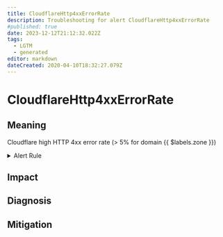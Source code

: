 ```yaml
---
title: CloudflareHttp4xxErrorRate
description: Troubleshooting for alert CloudflareHttp4xxErrorRate
#published: true
date: 2023-12-12T21:12:32.022Z
tags: 
  - LGTM
  - generated
editor: markdown
dateCreated: 2020-04-10T18:32:27.079Z
---
```


# CloudflareHttp4xxErrorRate

## Meaning
[//]: # "Short paragraph that explains what the alert means"
Cloudflare high HTTP 4xx error rate (> 5% for domain {{ $labels.zone }})

<details>
  <summary>Alert Rule</summary>

{{% rule "cloudflare/lablabs-cloudflare-exporter.yml" "CloudflareHttp4xxErrorRate" %}}

<!-- Rule when generated

```yaml
alert: CloudflareHttp4xxErrorRate
expr: (sum by(zone) (rate(cloudflare_zone_requests_status{status=~"^4.."}[15m])) / on (zone) sum by (zone) (rate(cloudflare_zone_requests_status[15m]))) * 100 > 5
for: 0m
labels:
    severity: warning
annotations:
    summary: Cloudflare http 4xx error rate (instance {{ $labels.instance }})
    description: |-
        Cloudflare high HTTP 4xx error rate (> 5% for domain {{ $labels.zone }})
          VALUE = {{ $value }}
          LABELS = {{ $labels }}
    runbook: https://github.com/srerun/prometheus-alerts/blob/main/content/runbooks/lablabs-cloudflare-exporter/CloudflareHttp4xxErrorRate.md

```

-->

</details>


## Impact
[//]: # "What could / will happen if the alert is not addressed"



## Diagnosis
[//]: # "Steps to take to identify the cause of the problem"



## Mitigation
[//]: # "The steps necessary to resolve the alert"
